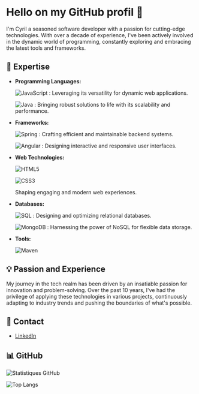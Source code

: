 # Hello on my GitHub profil 👋

I'm Cyril a seasoned software developer with a passion for cutting-edge technologies. With over a decade of experience, I've been actively involved in the dynamic world of programming, constantly exploring and embracing the latest tools and frameworks.

## 🚀 Expertise

- **Programming Languages:**

  ![JavaScript](https://img.shields.io/badge/-JavaScript-F7DF1E?style=flat&logo=javascript&logoColor=white) : Leveraging its versatility for dynamic web applications.

  ![Java](https://img.shields.io/badge/-Java-007396?style=flat&logo=java&logoColor=white) :  Bringing robust solutions to life with its scalability and performance.  
 
- **Frameworks:**

  ![Spring](https://img.shields.io/badge/-Spring-6DB33F?style=flat&logo=spring&logoColor=white) :  Crafting efficient and maintainable backend systems.
  
  ![Angular](https://img.shields.io/badge/-Angular-DD0031?style=flat&logo=angular&logoColor=white) :  Designing interactive and responsive user interfaces.

- **Web Technologies:**

  ![HTML5](https://img.shields.io/badge/-HTML5-E34F26?style=flat&logo=html5&logoColor=white)
  
  ![CSS3](https://img.shields.io/badge/-CSS3-1572B6?style=flat&logo=css3&logoColor=white)

  Shaping engaging and modern web experiences.

- **Databases:**

  ![SQL](https://img.shields.io/badge/-SQL-4479A1?style=flat&logo=postgresql&logoColor=white) :  Designing and optimizing relational databases.

  ![MongoDB](https://img.shields.io/badge/-MongoDB-47A248?style=flat&logo=mongodb&logoColor=white) :  Harnessing the power of NoSQL for flexible data storage.

- **Tools:**

  ![Maven](https://img.shields.io/badge/-Maven-C71A36?style=flat&logo=apache-maven&logoColor=white)

## 💡 Passion and Experience

My journey in the tech realm has been driven by an insatiable passion for innovation and problem-solving. Over the past 10 years, I've had the privilege of applying these technologies in various projects, continuously adapting to industry trends and pushing the boundaries of what's possible.

## 💬 Contact

- [LinkedIn](https://www.linkedin.com/in/cyril-menard-949246b5/)

## 📊 GitHub

![Statistiques GitHub](https://github-readme-stats.vercel.app/api?username=Taka31&show_icons=true&theme=radical)

![Top Langs](https://github-readme-stats.vercel.app/api/top-langs/?username=Taka31&layout=compact&hide=html)






